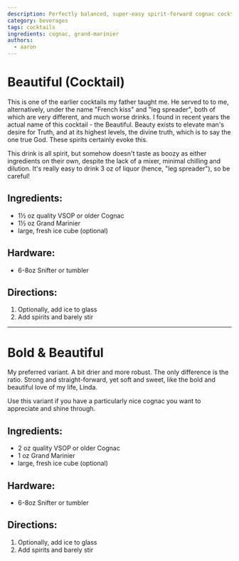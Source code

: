 ```yaml
---
description: Perfectly balanced, super-easy spirit-forward cognac cocktail.
category: beverages
tags: cocktails
ingredients: cognac, grand-marinier
authors:
  - aaron
---
```


# Beautiful (Cocktail) 

This is one of the earlier cocktails my father taught me. He served to to me, alternatively, under the name "French kiss" and "leg spreader", both of which are very different, and much worse drinks. I found in recent years the actual name of this cocktail - the Beautiful. Beauty exists to elevate man's desire for Truth, and at its highest levels, the divine truth, which is to say the one true God. These spirits certainly evoke this.

This drink is all spirit, but somehow doesn't taste as boozy as either ingredients on their own, despite the lack of a mixer, minimal chilling and dilution. It's really easy to drink 3 oz of liquor (hence, "leg spreader"), so be careful!

## Ingredients:

- 1½ oz quality VSOP or older Cognac 
- 1½ oz Grand Marinier 
- large, fresh ice cube (optional)

## Hardware:

- 6-8oz Snifter or tumbler

## Directions:

1. Optionally, add ice to glass
2. Add spirits and barely stir 

---

# Bold & Beautiful 

My preferred variant. A bit drier and more robust. The only difference is the ratio. Strong and straight-forward, yet soft and sweet, like the bold and beautiful love of my life, Linda. 

Use this variant if you have a particularly nice cognac you want to appreciate and shine through.

## Ingredients:

- 2 oz quality VSOP or older Cognac 
- 1 oz Grand Marinier 
- large, fresh ice cube (optional)

## Hardware:

- 6-8oz Snifter or tumbler

## Directions:

1. Optionally, add ice to glass
2. Add spirits and barely stir 
